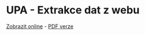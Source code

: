 # UPA - Extrakce dat z webu

[Zobrazit online](https://gitshow.net/gh/DIFS-Teaching/slides/upa/webscraping) - [PDF verze](https://raw.githubusercontent.com/DIFS-Teaching/slides/main/upa/webscraping/webscraping.pdf)
